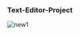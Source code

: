 ### Text-Editor-Project

![new1](https://user-images.githubusercontent.com/65731730/103089503-1c1ec180-4614-11eb-94e8-63352ebb52e2.gif)
